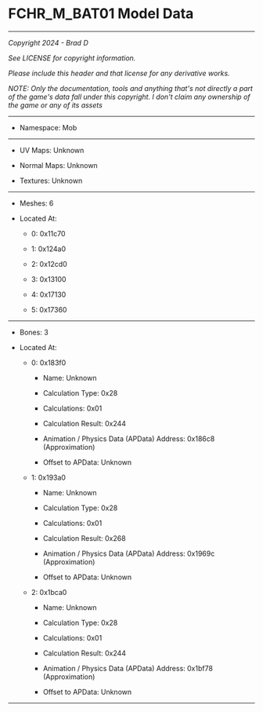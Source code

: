 # FCHR_M_BAT01 Model Data

---

*Copyright 2024 - Brad D*

*See LICENSE for copyright information.*

*Please include this header and that license for any derivative works.*

*NOTE: Only the documentation, tools and anything that's not directly a part of the game's data fall under this copyright. I don't claim any ownership of the game or any of its assets*

---

* Namespace: Mob

---

* UV Maps: Unknown

* Normal Maps: Unknown

* Textures: Unknown

---

* Meshes: 6

* Located At:

  * 0: 0x11c70

  * 1: 0x124a0

  * 2: 0x12cd0

  * 3: 0x13100

  * 4: 0x17130

  * 5: 0x17360

---

* Bones: 3

* Located At:

  * 0: 0x183f0

    * Name: Unknown

    * Calculation Type: 0x28

    * Calculations: 0x01

    * Calculation Result: 0x244

    * Animation / Physics Data (APData) Address: 0x186c8 (Approximation)

    * Offset to APData: Unknown

  * 1: 0x193a0

    * Name: Unknown

    * Calculation Type: 0x28

    * Calculations: 0x01

    * Calculation Result: 0x268

    * Animation / Physics Data (APData) Address: 0x1969c (Approximation)

    * Offset to APData: Unknown

  * 2: 0x1bca0

    * Name: Unknown

    * Calculation Type: 0x28

    * Calculations: 0x01

    * Calculation Result: 0x244

    * Animation / Physics Data (APData) Address: 0x1bf78 (Approximation)

    * Offset to APData: Unknown

---


